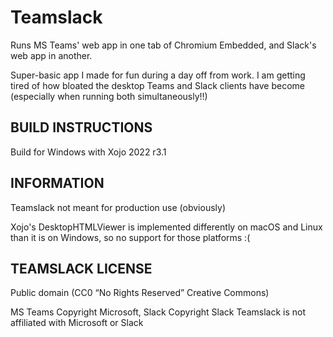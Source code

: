 # Teamslack
Runs MS Teams' web app in one tab of Chromium Embedded, and Slack's web app in another.

Super-basic app I made for fun during a day off from work.  I am getting tired of how bloated the desktop Teams and Slack clients have become (especially when running both simultaneously!!)


BUILD INSTRUCTIONS
-------
Build for Windows with Xojo 2022 r3.1


INFORMATION
-------
Teamslack not meant for production use (obviously)

Xojo's DesktopHTMLViewer is implemented differently on macOS and Linux than it is on Windows, so no support for those platforms :(


TEAMSLACK LICENSE
-------
Public domain (CC0 “No Rights Reserved” Creative Commons)

MS Teams Copyright Microsoft, Slack Copyright Slack
Teamslack is not affiliated with Microsoft or Slack